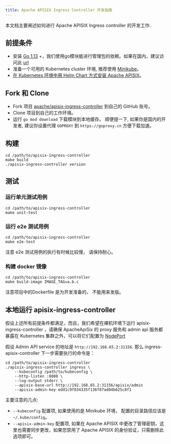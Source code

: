 ```yaml
---
title: Apache APISIX Ingress Controller 开发指南
---
```


<!--
#
# Licensed to the Apache Software Foundation (ASF) under one or more
# contributor license agreements.  See the NOTICE file distributed with
# this work for additional information regarding copyright ownership.
# The ASF licenses this file to You under the Apache License, Version 2.0
# (the "License"); you may not use this file except in compliance with
# the License.  You may obtain a copy of the License at
#
#     http://www.apache.org/licenses/LICENSE-2.0
#
# Unless required by applicable law or agreed to in writing, software
# distributed under the License is distributed on an "AS IS" BASIS,
# WITHOUT WARRANTIES OR CONDITIONS OF ANY KIND, either express or implied.
# See the License for the specific language governing permissions and
# limitations under the License.
#
-->

本文档主要阐述如何进行 Apache APISIX Ingress controller 的开发工作.

## 前提条件

* 安装 [Go 1.13](https://golang.org/dl/) +，我们使用go模块能进行管理包的依赖。如果在国内，建议访问此 [url](https://golang.google.cn/)
* 准备一个可用的 Kubernetes cluster 环境, 推荐使用 [Minikube](https://github.com/kubernetes/minikube)。
* [在 Kubernetes 环境中用 Helm Chart 方式安装 Apache APISIX](https://github.com/apache/apisix-helm-chart)。

## Fork 和 Clone

* Fork 项目 [apache/apisix-ingress-controller](https://github.com/apache/apisix-ingress-controller) 到自己的 GitHub 账号。
* Clone 项目到自己的工作环境。
* 运行 `go mod download` 下载模块到本地缓存。 顺便提一下, 如果你是国内的开发者, 建议你设置代理 `GOPROXY` 到 `https://goproxy.cn` 方便下载加速。

## 构建

```shell
cd /path/to/apisix-ingress-controller
make build
./apisix-ingress-controller version
```

## 测试

### 运行单元测试用例

```shell
cd /path/to/apisix-ingress-controller
make unit-test
```

### 运行 e2e 测试用例

```shell
cd /path/to/apisix-ingress-controller
make e2e-test
```

注意 e2e 测试用例的执行有时候比较慢， 请保持耐心。

### 构建 docker 镜像

```shell
cd /path/to/apisix-ingress-controller
make build-image IMAGE_TAG=a.b.c
```

注意项目中的Dockerfile 是为开发准备的， 不能用来发版。

## 本地运行 apisix-ingress-controller

假设上述所有前提条件都满足，而且，我们希望在裸机环境下运行 apisix-ingress-controller ，请确保 ApacheApiSix 的 proxy 服务和 admin api 服务都暴露在 Kubernetes 集群之外，可以将它们配置为 [NodePort](https://kubernetes.io/docs/concepts/services-networking/service/#nodeport)

假设 Admin API service 的地址是 `http://192.168.65.2:31156`. 那么 ingress-apisix-controller 下一步需要执行的命令是：

```shell
cd /path/to/apisix-ingress-controller
./apisix-ingress-controller ingress \
    --kubeconfig /path/to/kubeconfig \
    --http-listen :8080 \
    --log-output stderr \
    --apisix-base-url http://192.168.65.2:31156/apisix/admin
    --apisix-admin-key edd1c9f034335f136f87ad84b625c8f1
```

主要注意的几点:

* `--kubeconfig` 配置项, 如果使用的是 Minikube 环境， 配置的目录路径应该是 `~/.kube/config`。
* `--apisix-admin-key` 配置项, 如果在 Apache APISIX 中更改了管理密钥，这里也需要同步更改，如果您禁用了 Apache APISIX 的身份验证，只需删除此选项即可。
